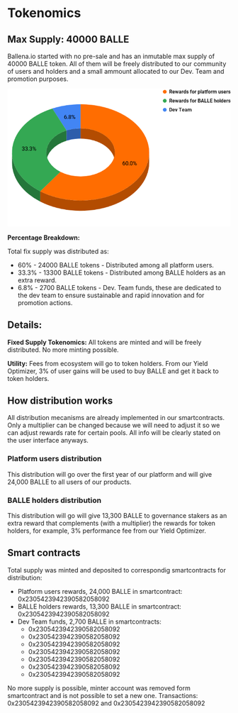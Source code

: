 # Tokenomics

## Max Supply: 40000 BALLE

Ballena.io started with no pre-sale and has an inmutable max supply of 40000 BALLE token. All of them will be freely distributed to our community of users and holders and a small ammount allocated to our Dev. Team and promotion purposes.

![](.gitbook/assets/BALLE_Token_Distribution.png)


**Percentage Breakdown:**

Total fix supply was distributed as:

* 60% - 24000 BALLE tokens - Distributed among all platform users.
* 33.3% - 13300 BALLE tokens - Distributed among BALLE holders as an extra reward.
* 6.8% - 2700 BALLE tokens - Dev. Team funds, these are dedicated to the dev team to ensure sustainable and rapid innovation and for promotion actions.


## Details:

**Fixed Supply Tokenomics:** All tokens are minted and will be freely distributed. No more minting possible.

**Utility:** Fees from ecosystem will go to token holders. From our Yield Optimizer, 3% of user gains will be used to buy BALLE and get it back to token holders.

## How distribution works

All distribution mecanisms are already implemented in our smartcontracts. Only a multiplier can be changed because we will need to adjust it so we can adjust rewards rate for certain pools. All info will be clearly stated on the user interface anyways.

### Platform users distribution

This distribution will go over the first year of our platform and will give 24,000 BALLE to all users of our products.

### BALLE holders distribution

This distribution will go will give 13,300 BALLE to governance stakers as an extra reward that complements \(with a multiplier\) the rewards for token holders, for example, 3% performance fee from our Yield Optimizer.


## Smart contracts

Total supply was minted and deposited to correspondig smartcontracts for distribution:

* Platform users rewards, 24,000 BALLE in smartcontract: 0x2305423942390582058092
* BALLE holders rewards, 13,300 BALLE in smartcontract: 0x2305423942390582058092
* Dev Team funds, 2,700 BALLE in smartcontracts:
  * 0x2305423942390582058092
  * 0x2305423942390582058092
  * 0x2305423942390582058092
  * 0x2305423942390582058092
  * 0x2305423942390582058092
  * 0x2305423942390582058092
  * 0x2305423942390582058092

No more supply is possible, minter account was removed form smartcontract and is not possible to set a new one. Transactions: 0x2305423942390582058092 and 0x2305423942390582058092






